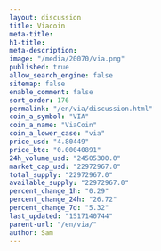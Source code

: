 ```yaml
---
layout: discussion
title: Viacoin
meta-title: 
h1-title: 
meta-description: 
image: "/media/20070/via.png"
published: true
allow_search_engine: false
sitemap: false
enable_comment: false
sort_order: 176
permalink: "/en/via/discussion.html"
coin_a_symbol: "VIA"
coin_a_name: "ViaCoin"
coin_a_lower_case: "via"
price_usd: "4.80449"
price_btc: "0.00040891"
24h_volume_usd: "24505300.0"
market_cap_usd: "22972967.0"
total_supply: "22972967.0"
available_supply: "22972967.0"
percent_change_1h: "0.29"
percent_change_24h: "26.72"
percent_change_7d: "5.32"
last_updated: "1517140744"
parent-url: "/en/via/"
author: Sam
---
```


